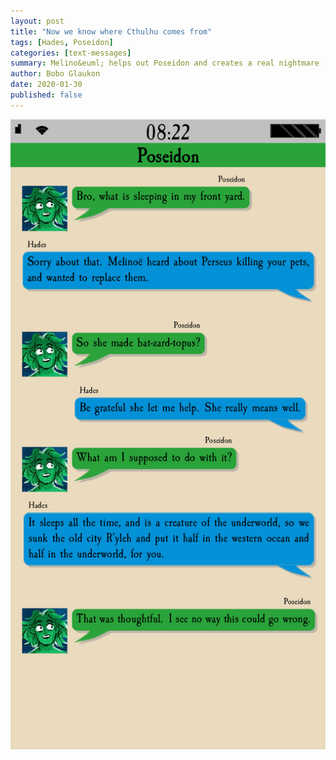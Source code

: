 ```yaml
---
layout: post
title: "Now we know where Cthulhu comes from"
tags: [Hades, Poseidon]
categories: [text-messages]
summary: Melino&euml; helps out Poseidon and creates a real nightmare
author: Bobo Glaukon
date: 2020-01-30
published: false
---
```


![Melinoe creates Cthulhu to help her uncle, whom she is fond of](/assets/img/cthulhu.png)

